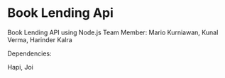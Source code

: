 # Book Lending Api
Book Lending API using Node.js
Team Member: Mario Kurniawan, Kunal Verma, Harinder Kalra

Dependencies:

Hapi, Joi
